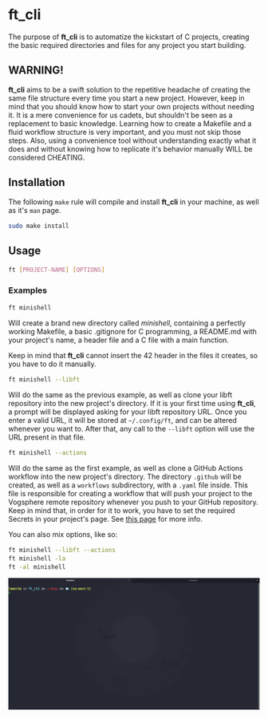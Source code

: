 # ft_cli

The purpose of **ft_cli** is to automatize the kickstart of C projects, creating the basic required directories and files for any project you start building.

## WARNING!

**ft_cli** aims to be a swift solution to the repetitive headache of creating the same file structure every time you start a new project. However, keep in mind that you should know how to start your own projects without needing it. It is a mere convenience for us cadets, but shouldn't be seen as a replacement to basic knowledge. Learning how to create a Makefile and a fluid workflow structure is very important, and you must not skip those steps. Also, using a convenience tool without understanding exactly what it does and without knowing how to replicate it's behavior manually WILL be considered CHEATING.

## Installation

The following `make` rule will compile and install **ft_cli** in your machine, as well as it's `man` page.

```sh
sudo make install
```

## Usage

```sh
ft [PROJECT-NAME] [OPTIONS]
```

### Examples

```sh
ft minishell
```
Will create a brand new directory called *minishell*, containing a perfectly working Makefile, a basic .gitignore for C programming, a README.md with your project's name, a header file and a C file with a main function.

Keep in mind that **ft_cli** cannot insert the 42 header in the files it creates, so you have to do it manually.

```sh
ft minishell --libft
```
Will do the same as the previous example, as well as clone your libft repository into the new project's directory. If it is your first time using **ft_cli**, a prompt will be displayed asking for your libft repository URL. Once you enter a valid URL, it will be stored at `~/.config/ft`, and can be altered whenever you want to. After that, any call to the `--libft` option will use the URL present in that file.

```sh
ft minishell --actions
```
Will do the same as the first example, as well as clone a GitHub Actions workflow into the new project's directory. The directory `.github` will be created, as well as a `workflows` subdirectory, with a `.yaml` file inside. This file is responsible for creating a workflow that will push your project to the Vogsphere remote repository whenever you push to your GitHub repository. Keep in mind that, in order for it to work, you have to set the required Secrets in your project's page. See [this page](https://github.com/araggohnxd/vogsphere-github-actions) for more info.

You can also mix options, like so:
```sh
ft minishell --libft --actions
ft minishell -la
ft -al minishell
```

![gif exemplo do ft_cli](./assets/ft_cli_ex.gif)
